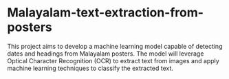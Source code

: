 # Malayalam-text-extraction-from-posters

This project aims to develop a machine learning model capable of detecting dates and headings from Malayalam posters. The model will leverage Optical Character Recognition (OCR) to extract text from images and apply machine learning techniques to classify the extracted text.
